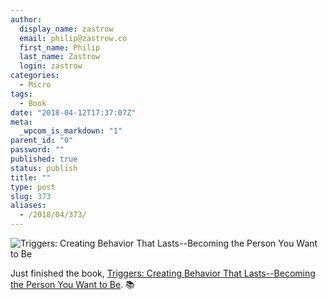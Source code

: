 ```yaml
---
author:
  display_name: zastrow
  email: philip@zastrow.co
  first_name: Philip
  last_name: Zastrow
  login: zastrow
categories:
  - Micro
tags:
  - Book
date: "2018-04-12T17:37:07Z"
meta:
  _wpcom_is_markdown: "1"
parent_id: "0"
password: ""
published: true
status: publish
title: ""
type: post
slug: 373
aliases:
  - /2018/04/373/
---
```

<p><img src="https://i.gr-assets.com/images/S/compressed.photo.goodreads.com/books/1466514315l/30688276.jpg" alt="Triggers: Creating Behavior That Lasts--Becoming the Person You Want to Be" /></p>

<p>Just finished the book, <a href="https://www.goodreads.com/review/show/2359345543?utm_medium=api&amp;utm_source=rss">Triggers: Creating Behavior That Lasts--Becoming the Person You Want to Be</a>. 📚</p>

